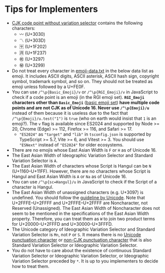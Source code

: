 # Tips for Implementers

- [CJK code point without variation selector](./specification.md#cjk-code-point-without-variation-selector) contains the following characters:
  - 〰 (U+3030)
  - 〽 (U+303D)
  - 🈂 (U+1F202)
  - 🈷 (U+1F237)
  - ㊗ (U+3297)
  - ㊙ (U+3299)
- Do not treat every character in [emoji-data.txt](https://www.unicode.org/Public/UCD/latest/ucd/emoji/emoji-data.txt) in the below data list as emoji. It includes ASCII digits, ASCII asterisk, ASCII hash sign, copyright symbol, trademark symbol, and so on. They should not be treated as emoji unless followed by a U+FE0F.
- You can use `/^\p{Basic_Emoji}/v` or `/^\p{RGI_Emoji}/v` in JavaScript to check if a code point is an emoji (in the RGI emoji set). __`RGI_Emoji` characters other than `Basic_Emoji`__ ([basic emoji set](https://www.unicode.org/reports/tr51/#def_basic_emoji_set)) __have multiple code points and are not CJK as of Unicode 16. Never use `/^\p{Emoji}/u`__ instead of them because it is useless due to the fact that `/^\p{Emoji}/u.test("1")` is `true` (who on earth would insist that `1` is an emoji?). The `v` flag is available since ES2024 and supported by Node >= 20, Chrome (Edge) >= 112, Firefox >= 116, and Safari >= 17.
  - `"ES2024"` as `"target"` and `"lib"` in `tsconfig.json` is supported by TypeScript >= 5.7, Vite >= 6, and Vitest >= 3. You should use `"ESNext"` instead of `"ES2024"` for older ecosystems.
- There are no emojis whose East Asian Width is `F` or `H` as of Unicode 16.
- The East Asian Width of Ideographic Variation Selector and Standard Variation Selector is `A`.
- The East Asian Width of characters whose Script is Hangul can be `N` (U+1160–U+11FF). However, there are no characters whose Script is Hangul and East Asian Width is `A` or `Na` as of Unicode 16.
- You can use `/^\p{sc=Hangul}/u` in JavaScript to check if the Script of a character is Hangul.
- The East Asian Width of unassigned characters (e.g. U+3097) is undefined. You should follow the [guideline by Unicode](https://www.unicode.org/reports/tr11/#Unassigned). Note that U+2FFFE–U+2FFFF and U+2FFFE–U+2FFFF are Noncharacter, not Reserved (Unassigned). The East Asian Width of Noncharacter does not seem to be mentioned in the specifications of the East Asian Width property. Therefore, you can treat them as `W` to join two product terms for U+20000–U+2FFFD and U+30000–U+3FFFD.
- The Unicode category of Ideographic Variation Selector and Standard Variation Selector is `Mn`, not `P` or `S`. It means there is no [Unicode punctuation character](https://spec.commonmark.org/0.31.2/#unicode-punctuation-character) or [non-CJK punctuation character](#non-cjk-punctuation-character) that is also Standard Variation Selector or Ideographic Variation Selector.
- You do not have to care about the existence of continuous Standard Variation Selector or Ideographic Variation Selector, or Ideographic Variation Selector preceded by `*`. It is up to you implementers to decide how to treat them.
